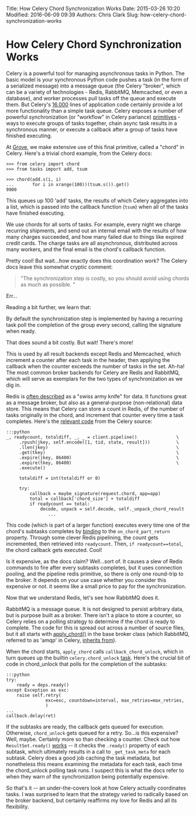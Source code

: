 Title: How Celery Chord Synchronization Works
Date: 2015-03-26 10:20
Modified: 2016-06-09 09:39
Authors: Chris Clark
Slug: how-celery-chord-synchronization-works

# How Celery Chord Synchronization Works

Celery is a powerful tool for managing asynchronous tasks in
Python. The basic model is your synchronous Python code pushes a task
(in the form of a serialized message) into a message queue (the Celery
"broker", which can be a variety of technologies - Redis, RabbitMQ,
Memcached, or even a database), and worker processes pull tasks off
the queue and execute them. But Celery's
[16,000](http://celery.readthedocs.org/en/latest/faq.html#does-celery-really-consist-of-50-000-lines-of-code)
lines of application code certainly provide a lot more functionality
than a simple task queue. Celery exposes a number of powerful
synchronization (or "workflow" in Celery parlance)
[primitives](http://celery.readthedocs.org/en/latest/userguide/canvas.html) -
ways to execute groups of tasks together, chain async task results in
a synchronous manner, or execute a callback after a group of tasks
have finished executing.

At [Grove](https://www.grove.co), we make extensive use of this final
primitive, called a "chord" in Celery. Here's a trivial chord example,
from the Celery docs:

```
>>> from celery import chord
>>> from tasks import add, tsum

>>> chord(add.s(i, i)
...       for i in xrange(100))(tsum.s()).get()
9900
```

This queues up 100 'add' tasks, the results of which Celery aggregates
into a list, which is passed into the callback function (``tsum``)
when all of the tasks have finished executing.

We use chords for all sorts of tasks. For example, every night we
charge recurring shipments, and send out an internal email with the
results of how many charges succeeded, and how many failed due to
things like expired credit cards. The charge tasks are all
asynchronous, distributed across many workers, and the final email is
the chord's callback function.

Pretty cool! But wait...how exactly does this coordination work? The
Celery docs leave this somewhat cryptic comment:

> "The synchronization step is costly, so you should avoid using chords
as much as possible. "

Err...

Reading a bit further, we learn that:

By default the synchronization step is implemented by having a
recurring task poll the completion of the group every second, calling
the signature when ready.

That does sound a bit costly. But wait! There's more!

This is used by all result backends except Redis and Memcached, which
increment a counter after each task in the header, then applying the
callback when the counter exceeds the number of tasks in the set.
Ah-ha! The most common broker backends for Celery are Redis and
RabbitMQ, which will serve as exemplars for the two types of
synchronization as we dig in.

Redis is
[often described](https://www.google.com/webhp?sourceid=chrome-instant&ion=1&espv=2&ie=UTF-8#q=redis%20swiss%20army%20knife)
as a "swiss army knife" for data. It functions great as a message
broker, but also as a general-purpose (non-relational) data
store. This means that Celery can store a count in Redis, of the
number of tasks originally in the chord, and increment that counter
every time a task completes. Here's the
[relevant code](https://github.com/celery/celery/blob/master/celery/backends/redis.py#L198)
from the Celery source:

    :::python
    _, readycount, totaldiff, _, _ = client.pipeline()               \
         .rpush(jkey, self.encode([1, tid, state, result]))          \
         .llen(jkey)                                                 \
         .get(tkey)                                                  \
         .expire(jkey, 86400)                                        \
         .expire(tkey, 86400)                                        \
         .execute()
    
         totaldiff = int(totaldiff or 0)
    
         try:
             callback = maybe_signature(request.chord, app=app)
             total = callback['chord_size'] + totaldiff
             if readycount == total:
                 decode, unpack = self.decode, self._unpack_chord_result
                    ...


This code (which is part of a larger function) executes every time one
of the chord's subtasks completes by
[binding](https://github.com/celery/celery/blob/master/celery/backends/redis.py#L100)
to the ``on_chord_part_return`` property. Through some clever Redis
pipelining, the count gets incremented, then retrieved into
``readycount``. Then, ``if readycount==total``, the chord callback
gets executed. Cool!

Is it expensive, as the docs claim? Well...sort of. It causes a slew
of Redis commands to fire after every subtasks completes, but it uses
connection pooling, and the pipeline redis primitive, so there is only
one round-trip to the broker. It depends on your use case whether you
consider this expensive or not. it seems like a small price to pay for
the synchronization.

Now that we understand Redis, let's see how RabbitMQ does it.

RabbitMQ is a message queue. It is not designed to persist arbitrary
data, but is purpose built as a broker. There isn't a place to store a
counter, so Celery relies on a polling strategy to determine if the
chord is ready to complete. The code for this is spread out across a
number of source files, but it all starts with
[apply_chord()](https://github.com/celery/celery/blob/b3d8ba2781189b7de0894f11295e815fa0bbd0b5/celery/backends/base.py#L358)
in the base broker class (which RabbitMQ, referred to as 'amqp' in
Celery,
[inherits from](https://github.com/celery/celery/blob/b3d8ba2781189b7de0894f11295e815fa0bbd0b5/celery/backends/amqp.py)).

When the chord starts, ``apply_chord`` calls
``callback_chord_unlock``, which in turn queues up the builtin
``celery.chord_unlock``
[task](https://github.com/celery/celery/blob/04e77c0bd14596d8ddc9214e7cca5e817f74c9d2/celery/app/builtins.py#L59). Here's
the crucial bit of code in chord_unlock that polls for the completion
of the subtasks:

    :::python
    try:
        ready = deps.ready()
    except Exception as exc:
        raise self.retry(
                   exc=exc, countdown=interval, max_retries=max_retries,
                   )
    ...
    callback.delay(ret)

If the subtasks are ready, the callback gets queued for
execution. Otherwise, ``chord_unlock`` gets queued for a
retry. So...is this expensive? Well, maybe. Certainly more so than
checking a counter. Check out how ``ResultSet.ready()``
[works](https://github.com/celery/celery/blob/5c9ee7eb72f31fca789485d5bc3a8a4f3ee7b7a7/celery/result.py#L498)
-- it checks the ``.ready()`` property of each subtask, which
ultimately results in a call to ``_get_task_meta`` for each
subtask. Celery does a good job caching the task metadata, but
nonetheless this means examining the metadata for each task, each time
the chord_unlock polling task runs. I suspect this is what the docs
refer to when they warn of the synchronization being potentially
expensive.

So that's it -- an under-the-covers look at how Celery actually
coordinates tasks. I was surprised to learn that the strategy varied
to radically based on the broker backend, but certainly reaffirms my
love for Redis and all its flexibility.
